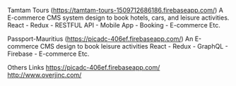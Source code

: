 
Tamtam Tours (https://tamtam-tours-1509712686186.firebaseapp.com/)
A E-commerce CMS system design to book hotels, cars, and leisure activities.
React - Redux - RESTFUL API - Mobile App - Booking - E-commerce Etc.

Passport-Mauritius (https://picadc-406ef.firebaseapp.com/)
An E-commerce CMS  design to book leisure activities 
React - Redux - GraphQL - Firebase - E-commerce Etc.

Others Links
https://picadc-406ef.firebaseapp.com/  
http://www.overjinc.com/
